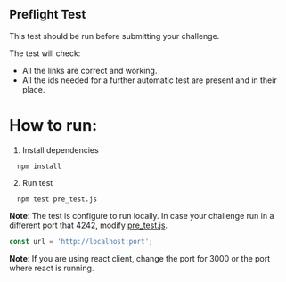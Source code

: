 ## Preflight Test

This test should be run before submitting your challenge.

The test will check:
 - All the links are correct and working.
 - All the ids needed for a further automatic test are present and in their place.

# How to run:

1. Install dependencies
```
  npm install
```

2. Run test
```
  npm test pre_test.js
```

**Note**: The test is configure to run locally. In case your challenge run in a different port that 4242, modify [pre_test.js](/pre_test.js).

```javascript
const url = 'http://localhost:port';
```

**Note**: If you are using react client, change the port for 3000 or the port where react is running.
